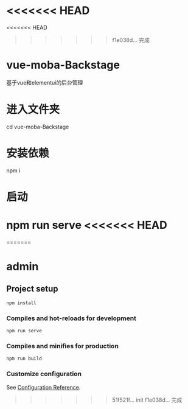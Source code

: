 <<<<<<< HEAD
=======
<<<<<<< HEAD
>>>>>>> f1e038d... 完成
# vue-moba-Backstage
 基于vue和elementui的后台管理

# 进入文件夹
 cd vue-moba-Backstage

# 安装依赖
 npm i 

# 启动
 npm run serve
<<<<<<< HEAD
=======
=======
# admin

## Project setup
```
npm install
```

### Compiles and hot-reloads for development
```
npm run serve
```

### Compiles and minifies for production
```
npm run build
```

### Customize configuration
See [Configuration Reference](https://cli.vuejs.org/config/).
>>>>>>> 51f521f... init
>>>>>>> f1e038d... 完成
